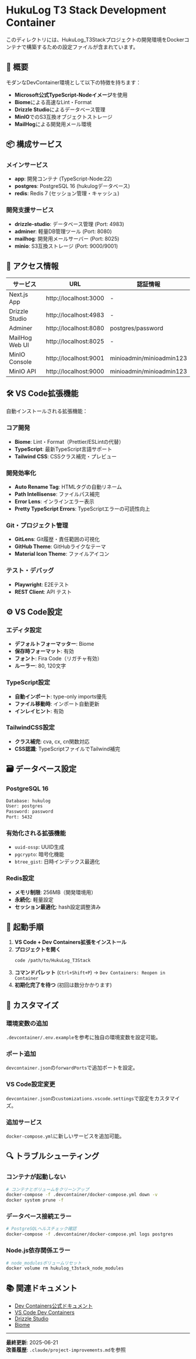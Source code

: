 # HukuLog T3 Stack Development Container

このディレクトリには、HukuLog_T3Stackプロジェクトの開発環境をDockerコンテナで構築するための設定ファイルが含まれています。

## 🚀 概要

モダンなDevContainer環境として以下の特徴を持ちます：

- **Microsoft公式TypeScript-Nodeイメージ**を使用
- **Biome**による高速なLint・Format
- **Drizzle Studio**によるデータベース管理
- **MinIO**でのS3互換オブジェクトストレージ
- **MailHog**による開発用メール環境

## 📦 構成サービス

### メインサービス
- **app**: 開発コンテナ (TypeScript-Node:22)
- **postgres**: PostgreSQL 16 (hukulogデータベース)
- **redis**: Redis 7 (セッション管理・キャッシュ)

### 開発支援サービス
- **drizzle-studio**: データベース管理 (Port: 4983)
- **adminer**: 軽量DB管理ツール (Port: 8080)
- **mailhog**: 開発用メールサーバー (Port: 8025)
- **minio**: S3互換ストレージ (Port: 9000/9001)

## 🎯 アクセス情報

| サービス | URL | 認証情報 |
|---------|-----|---------|
| Next.js App | http://localhost:3000 | - |
| Drizzle Studio | http://localhost:4983 | - |
| Adminer | http://localhost:8080 | postgres/password |
| MailHog Web UI | http://localhost:8025 | - |
| MinIO Console | http://localhost:9001 | minioadmin/minioadmin123 |
| MinIO API | http://localhost:9000 | minioadmin/minioadmin123 |

## 🛠️ VS Code拡張機能

自動インストールされる拡張機能：

### コア開発
- **Biome**: Lint・Format（Prettier/ESLintの代替）
- **TypeScript**: 最新TypeScript言語サポート
- **Tailwind CSS**: CSSクラス補完・プレビュー

### 開発効率化
- **Auto Rename Tag**: HTMLタグの自動リネーム
- **Path Intellisense**: ファイルパス補完
- **Error Lens**: インラインエラー表示
- **Pretty TypeScript Errors**: TypeScriptエラーの可読性向上

### Git・プロジェクト管理
- **GitLens**: Git履歴・責任範囲の可視化
- **GitHub Theme**: GitHubライクなテーマ
- **Material Icon Theme**: ファイルアイコン

### テスト・デバッグ
- **Playwright**: E2Eテスト
- **REST Client**: API テスト

## ⚙️ VS Code設定

### エディタ設定
- **デフォルトフォーマッター**: Biome
- **保存時フォーマット**: 有効
- **フォント**: Fira Code（リガチャ有効）
- **ルーラー**: 80, 120文字

### TypeScript設定
- **自動インポート**: type-only imports優先
- **ファイル移動時**: インポート自動更新
- **インレイヒント**: 有効

### TailwindCSS設定
- **クラス補完**: cva, cx, cn関数対応
- **CSS認識**: TypeScriptファイルでTailwind補完

## 🗃️ データベース設定

### PostgreSQL 16
```bash
Database: hukulog
User: postgres
Password: password
Port: 5432
```

### 有効化される拡張機能
- `uuid-ossp`: UUID生成
- `pgcrypto`: 暗号化機能
- `btree_gist`: 日時インデックス最適化

### Redis設定
- **メモリ制限**: 256MB（開発環境用）
- **永続化**: 軽量設定
- **セッション最適化**: hash設定調整済み

## 🚦 起動手順

1. **VS Code + Dev Containers拡張をインストール**
2. **プロジェクトを開く**
   ```bash
   code /path/to/HukuLog_T3Stack
   ```
3. **コマンドパレット** (`Ctrl+Shift+P`) → `Dev Containers: Reopen in Container`
4. **初期化完了を待つ** (初回は数分かかります)

## 🔧 カスタマイズ

### 環境変数の追加
`.devcontainer/.env.example`を参考に独自の環境変数を設定可能。

### ポート追加
`devcontainer.json`の`forwardPorts`で追加ポートを設定。

### VS Code設定変更
`devcontainer.json`の`customizations.vscode.settings`で設定をカスタマイズ。

### 追加サービス
`docker-compose.yml`に新しいサービスを追加可能。

## 🔍 トラブルシューティング

### コンテナが起動しない
```bash
# コンテナとボリュームをクリーンアップ
docker-compose -f .devcontainer/docker-compose.yml down -v
docker system prune -f
```

### データベース接続エラー
```bash
# PostgreSQLヘルスチェック確認
docker-compose -f .devcontainer/docker-compose.yml logs postgres
```

### Node.js依存関係エラー
```bash
# node_modulesボリュームリセット
docker volume rm hukulog_t3stack_node_modules
```

## 📚 関連ドキュメント

- [Dev Containers公式ドキュメント](https://containers.dev/)
- [VS Code Dev Containers](https://code.visualstudio.com/docs/devcontainers/containers)
- [Drizzle Studio](https://orm.drizzle.team/drizzle-studio/overview)
- [Biome](https://biomejs.dev/)

---

**最終更新**: 2025-06-21  
**改善履歴**: `.claude/project-improvements.md`を参照